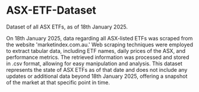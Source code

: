 # ASX-ETF-Dataset
Dataset of all ASX ETFs, as of 18th January 2025.

On 18th January 2025, data regarding all ASX-listed ETFs was scraped from the website 'marketindex.com.au.' Web scraping techniques were employed to extract tabular data, including ETF names, daily prices of the ASX, and performance metrics. The retrieved information was processed and stored in .csv format, allowing for easy manipulation and analysis. This dataset represents the state of ASX ETFs as of that date and does not include any updates or additional data beyond 18th January 2025, offering a snapshot of the market at that specific point in time.
